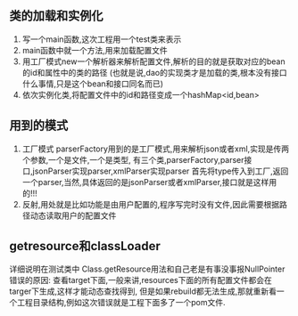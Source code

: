 ## 类的加载和实例化
1. 写一个main函数,这次工程用一个test类来表示
2. main函数中就一个方法,用来加载配置文件
3. 用工厂模式new一个解析器来解析配置文件,解析的目的就是获取对应的bean的id和属性中的类的路径
(也就是说,dao的实现类才是加载的类,根本没有接口什么事情,只是这个bean和接口同名而已)
4. 依次实例化类,将配置文件中的id和路径变成一个hashMap<id,bean>

## 用到的模式
1. 工厂模式
parserFactory用到的是工厂模式,用来解析json或者xml,实现是传两个参数,一个是文件,一个是类型,
有三个类,parserFactory,parser接口,jsonParser实现parser,xmlParser实现parser
首先将type传入到工厂,返回一个parser,当然,具体返回的是jsonParser或者xmlParser,接口就是这样用的!!!
2. 反射,用处就是比如功能是由用户配置的,程序写完时没有文件,因此需要根据路径动态读取用户的配置文件

## getresource和classLoader
详细说明在测试类中
Class.getResource用法和自己老是有事没事报NullPointer错误的原因:
查看target下面,一般来讲,resources下面的所有配置文件都会在targer下生成,这样才能动态查找得到,
但是如果rebuild都无法生成,那就重新看一个工程目录结构,例如这次错误就是工程下面多了一个pom文件.
